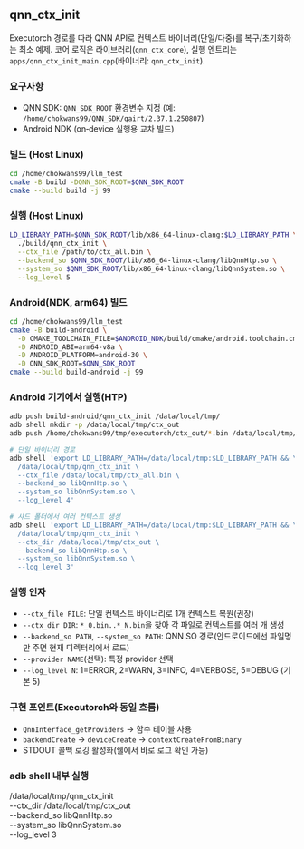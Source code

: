 ## qnn_ctx_init

Executorch 경로를 따라 QNN API로 컨텍스트 바이너리(단일/다중)를 복구/초기화하는 최소 예제. 코어 로직은 라이브러리(`qnn_ctx_core`), 실행 엔트리는 `apps/qnn_ctx_init_main.cpp`(바이너리: `qnn_ctx_init`).

### 요구사항
- QNN SDK: `QNN_SDK_ROOT` 환경변수 지정 (예: `/home/chokwans99/QNN_SDK/qairt/2.37.1.250807`)
- Android NDK (on‑device 실행용 교차 빌드)

### 빌드 (Host Linux)
```bash
cd /home/chokwans99/llm_test
cmake -B build -DQNN_SDK_ROOT=$QNN_SDK_ROOT
cmake --build build -j 99
```

### 실행 (Host Linux)
```bash
LD_LIBRARY_PATH=$QNN_SDK_ROOT/lib/x86_64-linux-clang:$LD_LIBRARY_PATH \
  ./build/qnn_ctx_init \
  --ctx_file /path/to/ctx_all.bin \
  --backend_so $QNN_SDK_ROOT/lib/x86_64-linux-clang/libQnnHtp.so \
  --system_so $QNN_SDK_ROOT/lib/x86_64-linux-clang/libQnnSystem.so \
  --log_level 5
```

### Android(NDK, arm64) 빌드
```bash
cd /home/chokwans99/llm_test
cmake -B build-android \
  -D CMAKE_TOOLCHAIN_FILE=$ANDROID_NDK/build/cmake/android.toolchain.cmake \
  -D ANDROID_ABI=arm64-v8a \
  -D ANDROID_PLATFORM=android-30 \
  -D QNN_SDK_ROOT=$QNN_SDK_ROOT
cmake --build build-android -j 99
```

### Android 기기에서 실행(HTP)
```bash
adb push build-android/qnn_ctx_init /data/local/tmp/
adb shell mkdir -p /data/local/tmp/ctx_out
adb push /home/chokwans99/tmp/executorch/ctx_out/*.bin /data/local/tmp/ctx_out/

# 단일 바이너리 경로
adb shell 'export LD_LIBRARY_PATH=/data/local/tmp:$LD_LIBRARY_PATH && \
  /data/local/tmp/qnn_ctx_init \
  --ctx_file /data/local/tmp/ctx_all.bin \
  --backend_so libQnnHtp.so \
  --system_so libQnnSystem.so \
  --log_level 4'

# 샤드 폴더에서 여러 컨텍스트 생성
adb shell 'export LD_LIBRARY_PATH=/data/local/tmp:$LD_LIBRARY_PATH && \
  /data/local/tmp/qnn_ctx_init \
  --ctx_dir /data/local/tmp/ctx_out \
  --backend_so libQnnHtp.so \
  --system_so libQnnSystem.so \
  --log_level 3'
```

### 실행 인자
- `--ctx_file FILE`: 단일 컨텍스트 바이너리로 1개 컨텍스트 복원(권장)
- `--ctx_dir DIR`: `*_0.bin..*_N.bin`을 찾아 각 파일로 컨텍스트를 여러 개 생성
- `--backend_so PATH`, `--system_so PATH`: QNN SO 경로(안드로이드에선 파일명만 주면 현재 디렉터리에서 로드)
- `--provider NAME`(선택): 특정 provider 선택
- `--log_level N`: 1=ERROR, 2=WARN, 3=INFO, 4=VERBOSE, 5=DEBUG (기본 5)

### 구현 포인트(Executorch와 동일 흐름)
- `QnnInterface_getProviders` → 함수 테이블 사용
- `backendCreate` → `deviceCreate` → `contextCreateFromBinary`
- STDOUT 콜백 로깅 활성화(쉘에서 바로 로그 확인 가능)

### adb shell 내부 실행
/data/local/tmp/qnn_ctx_init \
  --ctx_dir /data/local/tmp/ctx_out \
  --backend_so libQnnHtp.so \
  --system_so libQnnSystem.so \
  --log_level 3